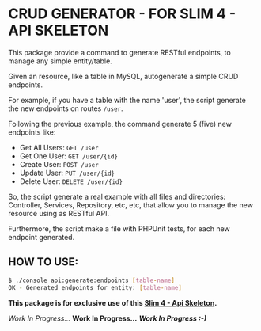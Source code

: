 # CRUD GENERATOR - FOR SLIM 4 - API SKELETON

This package provide a command to generate RESTful endpoints, to manage any simple entity/table.

Given an resource, like a table in MySQL, autogenerate a simple CRUD endpoints.

For example, if you have a table with the name 'user', the script generate the new endpoints on routes `/user`.

Following the previous example, the command generate 5 (five) new endpoints like:

- Get All Users: `GET /user`
- Get One User: `GET /user/{id}`
- Create User: `POST /user`
- Update User: `PUT /user/{id}`
- Delete User: `DELETE /user/{id}`

So, the script generate a real example with all files and directories: Controller, Services, Repository, etc, etc, that allow you to manage the new resource using as RESTful API.

Furthermore, the script make a file with PHPUnit tests, for each new endpoint generated.


## HOW TO USE:

```bash
$ ./console api:generate:endpoints [table-name]
OK - Generated endpoints for entity: [table-name]
```

**This package is for exclusive use of this [Slim 4 - Api Skeleton](https://github.com/maurobonfietti/slim4-api-skeleton).**

*Work In Progress...*
**Work In Progress...**
***Work In Progress :-)***
